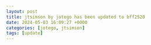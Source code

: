```yaml
---
layout: post
title: jtsimson by jotego has been updated to bff2520
date: 2024-05-03 16:09:27 +0000
categories: [jotego, jtsimson]
tags: [update]
---
```


